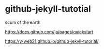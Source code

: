 # github-jekyll-tutotial
scum of the earth

https://docs.github.com/ja/pages/quickstart

https://y-web21.github.io/github-jekyll-tutorial/
